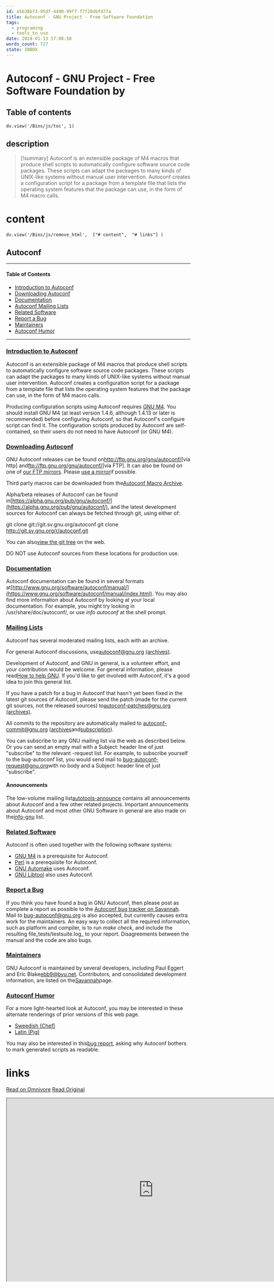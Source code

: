 ```yaml
---
id: e5b38b73-95df-4490-99f7-f7f28dbfd77a
title: Autoconf - GNU Project - Free Software Foundation
tags:
  - programing
  - tools_to_use
date: 2024-01-13 17:08:58
words_count: 727
state: INBOX
---
```


# Autoconf - GNU Project - Free Software Foundation by 
## Table of contents
```dataviewjs 
dv.view('/Bins/js/toc', 1) 
```


## description
>[!summary] 
> Autoconf is an extensible package of M4 macros that produce shell
scripts to automatically configure software source code packages.
These scripts can adapt the packages to many kinds of UNIX-like
systems without manual user intervention.  Autoconf creates a
configuration script for a package from a template file that lists the
operating system features that the package can use, in the form of M4
macro calls.


# content
```dataviewjs 
dv.view('/Bins/js/remove_html',  ["# content",  "# links"] ) 
```
## Autoconf

---

#### Table of Contents

* [Introduction to Autoconf](#introduction)
* [Downloading Autoconf](#downloading)
* [Documentation](#documentation)
* [Autoconf Mailing Lists](#mailinglists)
* [Related Software](#family)
* [Report a Bug](#bug)
* [Maintainers](#maintainer)
* [Autoconf Humor](#humor)

---

### [Introduction to Autoconf](#TOCintroduction)

Autoconf is an extensible package of M4 macros that produce shell scripts to automatically configure software source code packages. These scripts can adapt the packages to many kinds of UNIX-like systems without manual user intervention. Autoconf creates a configuration script for a package from a template file that lists the operating system features that the package can use, in the form of M4 macro calls.

Producing configuration scripts using Autoconf requires [GNU M4](https://www.gnu.org/software/m4/m4.html). You should install GNU M4 (at least version 1.4.6, although 1.4.13 or later is recommended) before configuring Autoconf, so that Autoconf's configure script can find it. The configuration scripts produced by Autoconf are self-contained, so their users do not need to have Autoconf (or GNU M4).

### [Downloading Autoconf](#TOCdownloading)

GNU Autoconf releases can be found on<http://ftp.gnu.org/gnu/autoconf/>\[via http\] and<ftp://ftp.gnu.org/gnu/autoconf/>\[via FTP\]. It can also be found on one of [our FTP mirrors](https://www.gnu.org/prep/ftp.html). Please [use a mirror](https://ftpmirror.gnu.org/gnu/autoconf/)if possible.

Third party macros can be downloaded from the[Autoconf Macro Archive](https://www.gnu.org/software/autoconf-archive/).

Alpha/beta releases of Autoconf can be found in[https://alpha.gnu.org/pub/gnu/autoconf/](https://alpha.gnu.org/pub/gnu/autoconf/), and the latest development sources for Autoconf can always be fetched through git, using either of:

git clone git://git.sv.gnu.org/autoconf
git clone http://git.sv.gnu.org/r/autoconf.git

You can also[view the git tree](http://git.sv.gnu.org/gitweb/?p=autoconf.git) on the web.

DO NOT use Autoconf sources from these locations for production use.

### [Documentation](#TOCdocumentation)

Autoconf documentation can be found in several formats at[http://www.gnu.org/software/autoconf/manual/](https://www.gnu.org/software/autoconf/manual/index.html). You may also find more information about Autoconf by looking at your local documentation. For example, you might try looking in /usr/share/doc/autoconf/, or use _info autoconf_ at the shell prompt.

### [Mailing Lists](#TOCmailinglists)

Autoconf has several moderated mailing lists, each with an archive.

For general Autoconf discussions, use[<autoconf@gnu.org>](mailto:autoconf@gnu.org) [(archives)](https://lists.gnu.org/mailman/listinfo/autoconf/).

Development of Autoconf, and GNU in general, is a volunteer effort, and your contribution would be welcome. For general information, please read[How to help GNU](https://www.gnu.org/help/). If you'd like to get involved with Autoconf, it's a good idea to join this general list.

If you have a patch for a bug in Autoconf that hasn't yet been fixed in the latest git sources of Autoconf, please send the patch (made for the current git sources, not the released sources) to[<autoconf-patches@gnu.org>](mailto:autoconf-patches@gnu.org) [(archives)](https://lists.gnu.org/mailman/listinfo/autoconf-patches/).

All commits to the repository are automatically mailed to <autoconf-commit@gnu.org> ([archives](https://lists.gnu.org/archive/html/autoconf-commit/)and[subscription](https://lists.gnu.org/mailman/listinfo/autoconf-commit/)).

You can subscribe to any GNU mailing list via the web as described below. Or you can send an empty mail with a Subject: header line of just "subscribe" to the relevant -request list. For example, to subscribe yourself to the bug-autoconf list, you would send mail to [<bug-autoconf-request@gnu.org>](mailto:bug-autoconf-request@gnu.org)with no body and a Subject: header line of just "subscribe".

#### Announcements

The low-volume mailing list[autotools-announce](https://lists.gnu.org/mailman/listinfo/autotools-announce) contains all announcements about Autoconf and a few other related projects. Important announcements about Autoconf and most other GNU Software in general are also made on the[info-gnu](https://lists.gnu.org/mailman/listinfo/info-gnu) list.

### [Related Software](#TOCfamily)

Autoconf is often used together with the following software systems:

* [GNU M4](https://www.gnu.org/software/m4/m4.html) is a prerequisite for Autoconf.
* [Perl](http://www.perl.org/) is a prerequisite for Autoconf.
* [GNU Automake](https://www.gnu.org/software/automake/automake.html) uses Autoconf.
* [GNU Libtool](https://www.gnu.org/software/libtool/libtool.html) also uses Autoconf.

### [Report a Bug](#TOCbug)

If you think you have found a bug in GNU Autoconf, then please post as complete a report as possible to the [Autoconf bug tracker on Savannah](https://savannah.gnu.org/support/?func=additem&group=autoconf). Mail to [ <bug-autoconf@gnu.org>](mailto:bug-autoconf@gnu.org) is also accepted, but currently causes extra work for the maintainers. An easy way to collect all the required information, such as platform and compiler, is to run _make check_, and include the resulting file_tests/testsuite.log_ to your report. Disagreements between the manual and the code are also bugs.

### [Maintainers](#TOCmaintainer)

GNU Autoconf is maintained by several developers, including Paul Eggert and Eric Blake[<ebb9@byu.net>](mailto:ebb9@byu.net). Contributors, and consolidated development information, are listed on the[Savannah](http://savannah.gnu.org/projects/autoconf)page.

### [Autoconf Humor](#TOChumor)

For a more light-hearted look at Autoconf, you may be interested in these alternate renderings of prior versions of this web page.

* [Sweedish (Chef)](https://www.gnu.org/software/autoconf/autoconf.alt-sc.html)
* [Latin (Pig)](https://www.gnu.org/software/autoconf/autoconf.alt-pl.html)

You may also be interested in this[bug report](http://bugs.debian.org/cgi-bin/bugreport.cgi?bug=140837), asking why Autoconf bothers to mark generated scripts as readable.



# links
[Read on Omnivore](https://omnivore.app/me/autoconf-gnu-project-free-software-foundation-18d035e76ce)
[Read Original](https://www.gnu.org/software/autoconf/)

<iframe src="https://www.gnu.org/software/autoconf/"  width="800" height="500"></iframe>

